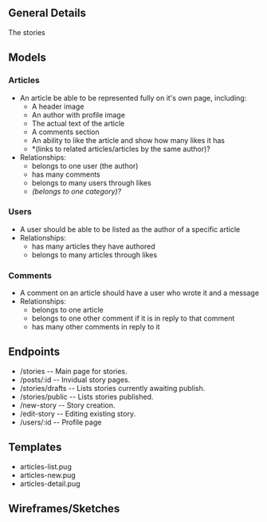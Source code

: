 ## General Details

The stories

## Models

### Articles
  * An article be able to be represented fully on it's own page, including:
    * A header image
    * An author with profile image
    * The actual text of the article
    * A comments section
    * An ability to like the article and show how many likes it has
    * *(links to related articles/articles by the same author)?
  * Relationships:
    * belongs to one user (the author)
    * has many comments
    * belongs to many users through likes
    * *(belongs to one category)?*
    
### Users
  * A user should be able to be listed as the author of a specific article
  * Relationships:
    * has many articles they have authored
    * belongs to many articles through likes
    
 ### Comments
  * A comment on an article should have a user who wrote it and a message
  * Relationships: 
    * belongs to one article
    * belongs to one other comment if it is in reply to that comment
    * has many other comments in reply to it



## Endpoints

* /stories  -- Main page for stories.
* /posts/:id  -- Invidual story pages.
* /stories/drafts  -- Lists stories currently awaiting publish.
* /stories/public  -- Lists stories published.
* /new-story  -- Story creation.
* /edit-story  -- Editing existing story.
* /users/:id  -- Profile page


## Templates
  * articles-list.pug
  * articles-new.pug
  * articles-detail.pug

## Wireframes/Sketches
